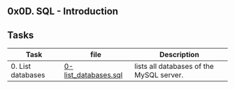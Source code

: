 ## 0x0D. SQL - Introduction

Tasks
---

|  Task  | file  | Description |
|--------|-------|------------ |
|  0. List databases | [0-list_databases.sql](https://github.com/SHEFOO10/alx-higher_level_programming/tree/main/0x0D-SQL_introduction/0-list_databases.sql)  | lists all databases of the MySQL server. |
